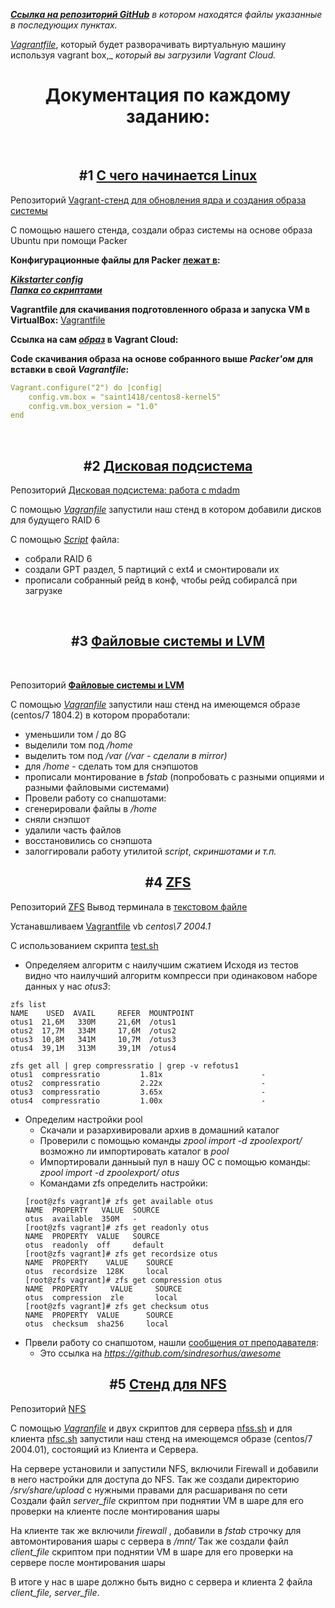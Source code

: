 _[**Ссылка на репозиторий GitHub**](https://github.com/AlexeyWu/test_vm "Ссылка на репозиторий") в котором находятся файлы указанные в последующих пунктах._


[_Vagrantfile_](https://github.com/AlexeyWu/test_vm/blob/main/packer/Vagrantfile "Vagranfile"), который будет разворачивать виртуальную машину используя vagrant box,_ 
_который вы загрузили Vagrant Cloud._ 


<h1 align="center">Документация по каждому заданию:</h1>
<br>
<h2 align="center">#1 <a href="https://github.com/AlexeyWu/test_vm" target="_blank">С чего начинается Linux </a></h2>

Репозиторий [Vagrant-стенд для обновления ядра и создания образа системы](https://github.com/AlexeyWu/test_vm)

С помощью нашего стенда, создали образ системы на основе образа Ubuntu при помощи Packer

**Конфигурационные файлы для Packer [лежат в](https://github.com/AlexeyWu/test_vm/tree/main/packer):**

**[_Kikstarter config_](https://github.com/AlexeyWu/test_vm/blob/main/packer/http/ks.cfg "ks.cfg - Kikstarter config")**  
**[_Папка со скриптами_](https://github.com/AlexeyWu/test_vm/tree/main/packer/scripts "Папка со скриптами")**

**Vagrantfile для скачивания подготовленного образа и запуска VM в VirtualBox:**
[Vagrantfile](https://github.com/AlexeyWu/test_vm/blob/main/packer/Vagrantfile "Vagrantfile")

**Ссылка на сам [_образ_](https://app.vagrantup.com/saint1418/boxes/centos8-kernel5 "образ centos8-kernel5") в Vagrant Cloud:** 


**Code скачивания образа на основе собранного выше *Packer'ом* для вставки в свой *Vagrantfile*:**

```yaml
Vagrant.configure("2") do |config|
    config.vm.box = "saint1418/centos8-kernel5"
    config.vm.box_version = "1.0"
end
```

<br>
<h2 align="center">#2 <a href="https://github.com/AlexeyWu/test_vm/tree/main/02raid" target="_blank">Дисковая подсистема</a></h2>

Репозиторий [Дисковая подсистема\: работа с mdadm](https://github.com/AlexeyWu/test_vm/tree/main/02raid)

С помощью [_Vagranfile_](https://github.com/AlexeyWu/test_vm/blob/main/02raid/Vagrantfile) запустили наш стенд в котором добавили дисков для будущего RAID 6

С помощью [_Script_](https://github.com/AlexeyWu/test_vm/blob/main/02raid/raid.sh) файла: 

* собрали RAID 6
* создали GPT раздел, 5 партиций с ext4 и смонтировали их<br> 
* прописали собранный рейд в конф, чтобы рейд собиралсā при загрузке


<br>
<h2 align="center">#3 <a href="https://github.com/AlexeyWu/test_vm/tree/main/03lvm1" target="_blank">Файловые системы и LVM</a></h2>
<br>

Репозиторий [**Файловые системы и LVM**](https://github.com/AlexeyWu/test_vm/tree/main/03lvm1)

С помощью [_Vagranfile_](https://github.com/AlexeyWu/test_vm/blob/main/03lvm1/Vagrantfile) запустили наш стенд на имеющемся образе (centos/7 1804.2) в котором проработали:

* уменьшили том / до 8G
* выделили том под _/home_
* выделить том под _/var (/var - сделали в mirror)_
* для _/home_ - сделать том для снэпшотов
* прописали монтирование в _fstab_ (попробовать с разными опциями и разными файловыми системами)
* Провели работу со снапшотами:
* сгенерировали файлы в _/home_
* сняли снэпшот
* удалили часть файлов
* восстановились со снэпшота
* залоггировали работу утилитой _script_, _скриншотами и т.п._


<h2 align="center">#4 <a href="https://github.com/AlexeyWu/test_vm/tree/main/04zfs" target="_blank">ZFS</a></h2>

Репозиторий [ZFS](https://github.com/AlexeyWu/test_vm/tree/main/04zfs)
Вывод терминала в [текстовом файле](https://github.com/AlexeyWu/test_vm/blob/main/04zfs/%D0%B2%D1%8B%D0%B2%D0%BE%D0%B4_%D1%82%D0%B5%D1%80%D0%BC%D0%B8%D0%BD%D0%B0%D0%BB%D0%B0.txt)

Устанавшливаем [Vagrantfile](https://github.com/AlexeyWu/test_vm/tree/main/04zfs/Vagrantfile) vb _centos\7 2004.1_

С использованием скрипта [test.sh](https://github.com/AlexeyWu/test_vm/blob/main/04zfs/test.sh)

* Определяем алгоритм с наилучшим сжатием
    Исходя из тестов видно что наилучший алгоритм компресси при одинаковом наборе данных у нас _otus3_:

 ```
zfs list
NAME    USED  AVAIL     REFER  MOUNTPOINT
otus1  21,6M   330M     21,6M  /otus1
otus2  17,7M   334M     17,6M  /otus2
otus3  10,8M   341M     10,7M  /otus3
otus4  39,1M   313M     39,1M  /otus4

zfs get all | grep compressratio | grep -v refotus1
otus1  compressratio         1.81x                      -
otus2  compressratio         2.22x                      -
otus3  compressratio         3.65x                      -
otus4  compressratio         1.00x                      -

 ```
* Определим настройки pool
    - Скачали и разархивировали архив в домашний каталог
    - Проверили с помощью команды _zpool import -d zpoolexport/_ возможно ли импортировать каталог в _pool_
    - Импортировали данныый пул в нашу ОС с помощью команды: _zpool import -d zpoolexport/ otus_
    - Командами zfs определить настройки:
    ```
    [root@zfs vagrant]# zfs get available otus
    NAME  PROPERTY   VALUE  SOURCE
    otus  available  350M   -
    [root@zfs vagrant]# zfs get readonly otus
    NAME  PROPERTY  VALUE   SOURCE
    otus  readonly  off     default
    [root@zfs vagrant]# zfs get recordsize otus
    NAME  PROPERTY    VALUE    SOURCE
    otus  recordsize  128K     local
    [root@zfs vagrant]# zfs get compression otus
    NAME  PROPERTY     VALUE     SOURCE
    otus  compression  zle       local
    [root@zfs vagrant]# zfs get checksum otus
    NAME  PROPERTY  VALUE      SOURCE
    otus  checksum  sha256     local

    ```
* Првели работу со снапшотом, нашли [сообщения от преподавателя](https://github.com/AlexeyWu/test_vm/blob/main/04zfs/Screenshot%20from%202023-03-19%2019-54-15.png):
    - Это ссылка на _https://github.com/sindresorhus/awesome_

<h2 align="center">#5 <a href="https://github.com/AlexeyWu/test_vm/tree/main/05nfs" target="_blank">Стенд для NFS</a></h2>

Репозиторий [NFS](https://github.com/AlexeyWu/test_vm/tree/main/05nfs)

С помощью [_Vagranfile_](https://github.com/AlexeyWu/test_vm/blob/main/05nfs/Vagrantfile) и двух скриптов для сервера [nfss.sh](https://github.com/AlexeyWu/test_vm/blob/main/05nfs/nfss.sh) и для клиента [nfsc.sh](https://github.com/AlexeyWu/test_vm/blob/main/05nfs/nfsc.sh) запустили наш стенд на имеющемся образе (centos/7 2004.01), состоящий из Клиента и Сервера.

На сервере установили и запустили NFS, включили Firewall и добавили в него настройки для доступа до NFS.
Так же создали директорию _/srv/share/upload_ с нужными правами для расшариваня по сети
Создали файл _server\_file_ скриптом при поднятии VM в шаре для его проверки на клиенте после монтирования шары 

На клиенте так же включили _firewall_ , добавили в _fstab_ строчку для автомонтирования шары с сервера в _/mnt/_
Так же создали файл _client\_file_ скриптом при поднятии VM в шаре для его проверки на сервере после монтирования шары

В итоге у нас в шаре должно быть видно с сервера и клиента 2 файла _client_file, server_file_.


